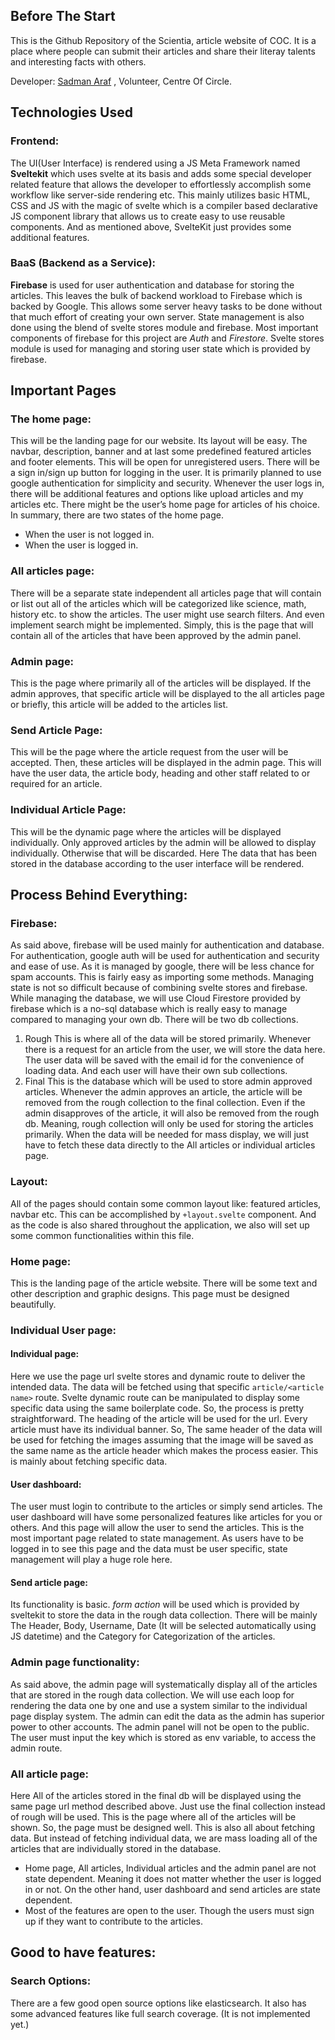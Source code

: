 ## Before The Start

This is the Github Repository of the Scientia, article website of COC. It is a place where people can submit their articles and share their literay talents and interesting facts with others.

Developer: [Sadman Araf](https://github.com/Sadman27012021) , Volunteer, Centre Of Circle.

## Technologies Used

### Frontend:

The UI(User Interface) is rendered using a JS Meta Framework named **Sveltekit** which uses svelte at its basis and adds some special developer related feature that allows the developer to effortlessly accomplish some workflow like server-side rendering etc. This mainly utilizes basic HTML, CSS and JS with the magic of svelte which is a compiler based declarative JS component library that allows us to create easy to use reusable components. And as mentioned above, SvelteKit just provides some additional features.

### BaaS (Backend as a Service):

**Firebase** is used for user authentication and database for storing the articles. This leaves the bulk of backend workload to Firebase which is backed by Google. This allows some server heavy tasks to be done without that much effort of creating your own server. State management is also done using the blend of svelte stores module and firebase. Most important components of firebase for this project are _Auth_ and _Firestore_. Svelte stores module is used for managing and storing user state which is provided by firebase.

## Important Pages

### The home page:

This will be the landing page for our website. Its layout will be easy. The navbar, description, banner and at last some predefined featured articles and footer elements. This will be open for unregistered users. There will be a sign in/sign up button for logging in the user. It is primarily planned to use google authentication for simplicity and security. Whenever the user logs in, there will be additional features and options like upload articles and my articles etc. There might be the user’s home page for articles of his choice. In summary, there are two states of the home page.

- When the user is not logged in.
- When the user is logged in.

### All articles page:

There will be a separate state independent all articles page that will contain or list out all of the articles which will be categorized like science, math, history etc. to show the articles. The user might use search filters. And even implement search might be implemented. Simply, this is the page that will contain all of the articles that have been approved by the admin panel.

### Admin page:

This is the page where primarily all of the articles will be displayed. If the admin approves, that specific article will be displayed to the all articles page or briefly, this article will be added to the articles list.

### Send Article Page:

This will be the page where the article request from the user will be accepted. Then, these articles will be displayed in the admin page. This will have the user data, the article body, heading and other staff related to or required for an article.

### Individual Article Page:

This will be the dynamic page where the articles will be displayed individually. Only approved articles by the admin will be allowed to display individually. Otherwise that will be discarded. Here The data that has been stored in the database according to the user interface will be rendered.

## Process Behind Everything:

### Firebase:

As said above, firebase will be used mainly for authentication and database. For authentication, google auth will be used for authentication and security and ease of use. As it is managed by google, there will be less chance for spam accounts. This is fairly easy as importing some methods. Managing state is not so difficult because of combining svelte stores and firebase.
While managing the database, we will use Cloud Firestore provided by firebase which is a no-sql database which is really easy to manage compared to managing your own db.
There will be two db collections.

1. Rough
   This is where all of the data will be stored primarily. Whenever there is a request for an article from the user, we will store the data here. The user data will be saved with the email id for the convenience of loading data. And each user will have their own sub collections.
2. Final
   This is the database which will be used to store admin approved articles. Whenever the admin approves an article, the article will be removed from the rough collection to the final collection. Even if the admin disapproves of the article, it will also be removed from the rough db. Meaning, rough collection will only be used for storing the articles primarily. When the data will be needed for mass display, we will just have to fetch these data directly to the All articles or individual articles page.

### Layout:

All of the pages should contain some common layout like: featured articles, navbar etc. This can be accomplished by `+layout.svelte` component. And as the code is also shared throughout the application, we also will set up some common functionalities within this file.

### Home page:

This is the landing page of the article website. There will be some text and other description and graphic designs. This page must be designed beautifully.

### Individual User page:

#### Individual page:

Here we use the page url svelte stores and dynamic route to deliver the intended data. The data will be fetched using that specific `article/<article name>` route. Svelte dynamic route can be manipulated to display some specific data using the same boilerplate code. So, the process is pretty straightforward. The heading of the article will be used for the url. Every article must have its individual banner. So, The same header of the data will be used for fetching the images assuming that the image will be saved as the same name as the article header which makes the process easier. This is mainly about fetching specific data.

#### User dashboard:

The user must login to contribute to the articles or simply send articles. The user dashboard will have some personalized features like articles for you or others. And this page will allow the user to send the articles. This is the most important page related to state management. As users have to be logged in to see this page and the data must be user specific, state management will play a huge role here.

#### Send article page:

Its functionality is basic. _form action_ will be used which is provided by sveltekit to store the data in the rough data collection. <!--As we implement form actions, we will integrate some of the firstore functions to store the local data to the database.--> There will be mainly The Header, Body, Username, Date (It will be selected automatically using JS datetime) and the Category for Categorization of the articles.

### Admin page functionality:

As said above, the admin page will systematically display all of the articles that are stored in the rough data collection. We will use each loop for rendering the data one by one and use a system similar to the individual page display system. The admin can edit the data as the admin has superior power to other accounts. The admin panel will not be open to the public. The user must input the key which is stored as env variable, to access the admin route.

### All article page:

Here All of the articles stored in the final db will be displayed using the same page url method described above. Just use the final collection instead of rough will be used. This is the page where all of the articles will be shown. So, the page must be designed well. This is also all about fetching data. But instead of fetching individual data, we are mass loading all of the articles that are individually stored in the database.

- Home page, All articles, Individual articles and the admin panel are not state dependent. Meaning it does not matter whether the user is logged in or not. On the other hand, user dashboard and send articles are state dependent.
- Most of the features are open to the user. Though the users must sign up if they want to contribute to the articles.

## Good to have features:

### Search Options:

There are a few good open source options like elasticsearch. It also has some advanced features like full search coverage. (It is not implemented yet.)
